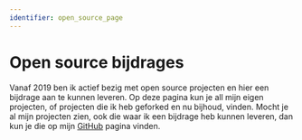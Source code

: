 ```yaml
---
identifier: open_source_page
---
```

# Open source bijdrages

Vanaf 2019 ben ik actief bezig met open source projecten en hier een 
bijdrage aan te kunnen leveren. Op deze pagina kun je all mijn eigen projecten, 
of projecten die ik heb geforked en nu bijhoud, vinden.
Mocht je al mijn projecten zien, ook die waar ik een bijdrage heb kunnen leveren, 
dan kun je die op mijn [GitHub](https://github.com/roelofjan-elsinga) pagina vinden.
